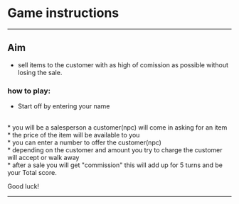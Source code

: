 # Game instructions
---
## Aim
* sell items to the customer with as high of comission as possible without losing the sale.

### how to play:
* Start off by entering your name
<br>
* you will be a salesperson a customer(npc) will come in asking 
for an item
<br>
* the price of the item will be available to you
<br>
* you can enter a number to offer the customer(npc)
<br>
* depending on the customer and amount you try to charge 
the customer will accept or walk away
<br>
* after a sale you will get "commission" this will add up for 5 turns and be your Total score.

Good luck!

---
